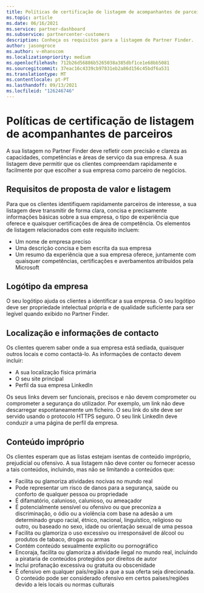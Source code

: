 ```yaml
---
title: Políticas de certificação de listagem de acompanhantes de parceiros
ms.topic: article
ms.date: 06/16/2021
ms.service: partner-dashboard
ms.subservice: partnercenter-customers
description: Conheça os requisitos para a listagem de Partner Finder.
author: jasongroce
ms.author: v-mhanscom
ms.localizationpriority: medium
ms.openlocfilehash: 712b26d56886b5265038a385dbf1ce1e68bb5081
ms.sourcegitcommit: 37eac16c4339cb97831eb2a86d156c45bdf6a531
ms.translationtype: MT
ms.contentlocale: pt-PT
ms.lasthandoff: 09/13/2021
ms.locfileid: "126246746"
---
```

# <a name="partner-finder-listing-certification-policies"></a>Políticas de certificação de listagem de acompanhantes de parceiros

A sua listagem no Partner Finder deve refletir com precisão e clareza as capacidades, competências e áreas de serviço da sua empresa. A sua listagem deve permitir que os clientes compreendam rapidamente e facilmente por que escolher a sua empresa como parceiro de negócios.

## <a name="value-proposition-and-listing-requirements"></a>Requisitos de proposta de valor e listagem

Para que os clientes identifiquem rapidamente parceiros de interesse, a sua listagem deve transmitir de forma clara, concisa e precisamente informações básicas sobre a sua empresa, o tipo de experiência que oferece e quaisquer certificações de área de competência. Os elementos de listagem relacionados com este requisito incluem:

- Um nome de empresa preciso
- Uma descrição concisa e bem escrita da sua empresa
- Um resumo da experiência que a sua empresa oferece, juntamente com quaisquer competências, certificações e averbamentos atribuídos pela Microsoft

## <a name="company-logo"></a>Logótipo da empresa

O seu logótipo ajuda os clientes a identificar a sua empresa. O seu logótipo deve ser propriedade intelectual própria e de qualidade suficiente para ser legível quando exibido no Partner Finder.

## <a name="location-and-contact-information"></a>Localização e informações de contacto

Os clientes querem saber onde a sua empresa está sediada, quaisquer outros locais e como contactá-lo. As informações de contacto devem incluir:

- A sua localização física primária
- O seu site principal
- Perfil da sua empresa LinkedIn

Os seus links devem ser funcionais, precisos e não devem comprometer ou comprometer a segurança do utilizador. Por exemplo, um link não deve descarregar espontaneamente um ficheiro. O seu link do site deve ser servido usando o protocolo HTTPS seguro. O seu link LinkedIn deve conduzir a uma página de perfil da empresa.

## <a name="inappropriate-content"></a>Conteúdo impróprio

Os clientes esperam que as listas estejam isentas de conteúdo impróprio, prejudicial ou ofensivo. A sua listagem não deve conter ou fornecer acesso a tais conteúdos, incluindo, mas não se limitando a conteúdos que:

- Facilita ou glamoriza atividades nocivas no mundo real
- Pode representar um risco de danos para a segurança, saúde ou conforto de qualquer pessoa ou propriedade
- É difamatório, calunioso, calunioso, ou ameaçador
- É potencialmente sensível ou ofensivo ou que preconiza a discriminação, o ódio ou a violência com base na adesão a um determinado grupo racial, étnico, nacional, linguístico, religioso ou outro, ou baseado no sexo, idade ou orientação sexual de uma pessoa
- Facilita ou glamoriza o uso excessivo ou irresponsável de álcool ou produtos de tabaco, drogas ou armas
- Contém conteúdo sexualmente explícito ou pornográfico
- Encoraja, facilita ou glamoriza a atividade ilegal no mundo real, incluindo a pirataria de conteúdos protegidos por direitos de autor
- Inclui profanação excessiva ou gratuita ou obscenidade
- É ofensivo em qualquer país/região a que a sua oferta seja direcionada. O conteúdo pode ser considerado ofensivo em certos países/regiões devido a leis locais ou normas culturais
